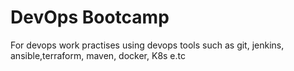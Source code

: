 # DevOps Bootcamp
For devops work practises
using devops tools such as git, jenkins, ansible,terraform, maven, docker, K8s e.tc
